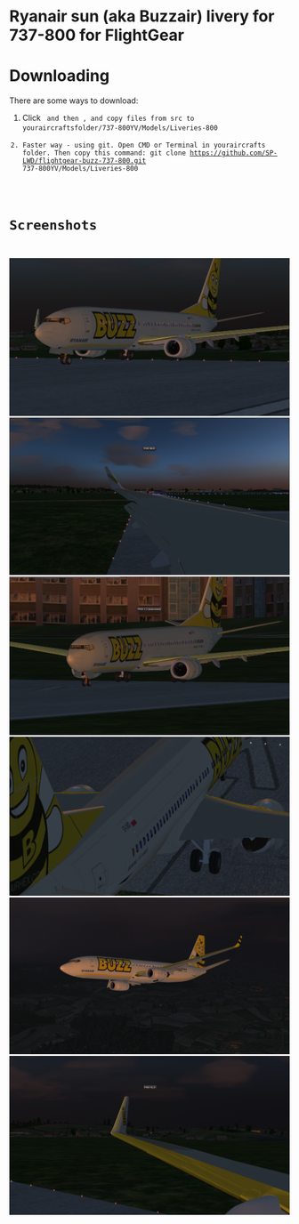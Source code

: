 # Ryanair sun (aka Buzzair) livery for 737-800 for FlightGear

# Downloading
There are some ways to download:
1. Click <Code> and then <Download zip>, and copy files from src to youraircraftsfolder/737-800YV/Models/Liveries-800
2. Faster way - using git. Open CMD or Terminal in youraircrafts folder. Then copy this command: 
git clone https://github.com/SP-LWD/flightgear-buzz-737-800.git 737-800YV/Models/Liveries-800

# Screenshots
![Screenshot1](https://github.com/SP-LWD/flightgear-buzz-737-800/blob/main/Zrzut%20ekranu%202022-02-09%20112008.png)
![Screenshot2](https://github.com/SP-LWD/flightgear-buzz-737-800/blob/main/Zrzut%20ekranu%202022-02-09%20112030.png)
![Screenshot3](https://github.com/SP-LWD/flightgear-buzz-737-800/blob/main/Zrzut%20ekranu%202022-02-09%20112126.png)
![Screenshot4](https://github.com/SP-LWD/flightgear-buzz-737-800/blob/main/Zrzut%20ekranu%202022-02-09%20114228.png)
![Screenshot5](https://github.com/SP-LWD/flightgear-buzz-737-800/blob/main/Zrzut%20ekranu%202022-02-09%20114505.png)
![Screenshot5](https://github.com/SP-LWD/flightgear-buzz-737-800/blob/main/Zrzut%20ekranu%202022-02-09%20114338.png)
